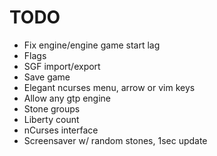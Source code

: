 # TODO
- Fix engine/engine game start lag
- Flags
- SGF import/export
- Save game
- Elegant ncurses menu, arrow or vim keys
- Allow any gtp engine
- Stone groups
- Liberty count
- nCurses interface
- Screensaver w/ random stones, 1sec update
